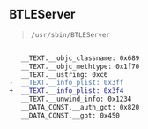 ## BTLEServer

> `/usr/sbin/BTLEServer`

```diff

   __TEXT.__objc_classname: 0x689
   __TEXT.__objc_methtype: 0x1f70
   __TEXT.__ustring: 0xc6
-  __TEXT.__info_plist: 0x3ff
+  __TEXT.__info_plist: 0x3f4
   __TEXT.__unwind_info: 0x1234
   __DATA_CONST.__auth_got: 0x820
   __DATA_CONST.__got: 0x450

```
